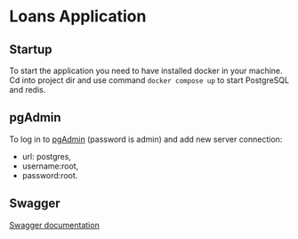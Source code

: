 # Loans Application

## Startup

To start the application you need to have installed docker in your machine. Cd into project dir and use command ```docker compose up``` to start PostgreSQL and redis.

## pgAdmin

To log in to [pgAdmin](http://localhost:5050) (password is admin) and add new server connection:

- url: postgres,
- username:root,
- password:root.

## Swagger

[Swagger documentation](http://localhost:8080/swagger-ui/)